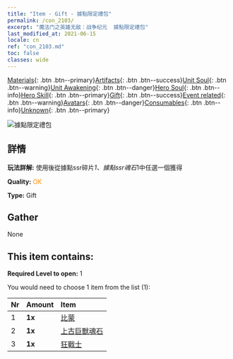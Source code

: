 ```yaml
---
title: "Item - Gift - 據點限定禮包"
permalink: /con_2103/
excerpt: "魔法门之英雄无敌：战争纪元  據點限定禮包"
last_modified_at: 2021-06-15
locale: cn
ref: "con_2103.md"
toc: false
classes: wide
---
```

 [Materials](/ItemsCN/){: .btn .btn--primary}[Artifacts](/ItemsCN/Artifacts/){: .btn .btn--success}[Unit Soul](/ItemsCN/UnitSoul/){: .btn .btn--warning}[Unit Awakening](/ItemsCN/UnitAwakening/){: .btn .btn--danger}[Hero Soul](/ItemsCN/HeroSoul/){: .btn .btn--info}[Hero Skill](/ItemsCN/HeroSkill/){: .btn .btn--primary}[Gift](/ItemsCN/Gift/){: .btn .btn--success}[Event related](/ItemsCN/Events/){: .btn .btn--warning}[Avatars](/ItemsCN/Avatars/){: .btn .btn--danger}[Consumables](/ItemsCN/Consumables/){: .btn .btn--info}[Unknown](/ItemsCN/Unknown/){: .btn .btn--primary}

 ![據點限定禮包](/images/t/i_994004.png)

## 詳情
 **玩法詳解:** 使用後從據點ssr碎片*1、據點ssr魂石*1中任選一個獲得

 **Quality:** <span style="color: #FF8C00">OK</span>

 **Type:** Gift

## Gather

  None

## This item contains:

 **Required Level to open:** 1

 You would need to choose 1 item from the list (1):

  | Nr | Amount |     Item    |
  |:---|:-------|:------------|
  | 1 |  **1x** | [比蒙](/cn/Items/unt_223/) |  | 
  | 2 |  **1x** | [上古巨獸魂石](/cn/Items/unt_311/) |  | 
  | 3 |  **1x** | [狂戰士](/cn/Items/unt_224/) |  | 
